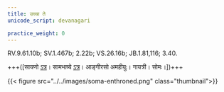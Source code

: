 ```yaml
---
title: उच्चा ते
unicode_script: devanagari

practice_weight: 0
---
```


RV.9.61.10b; SV.1.467b; 2.22b; VS.26.16b; JB.1.81,116; 3.40.

+++([सायणो [ऽत्र](https://archive.org/stream/RgVedaWithSayanasCommentaryPart4/rv_sayanabhasya_part4#page/n185/mode/1up&sa=D&ust=1542425956331000)। सामभाष्ये [ऽत्र](https://archive.org/details/SamaVedaSanhitaWithSayanabhashyaVolume2SatyavrataSamasrami1876bis_201804/page/n19&sa=D&ust=1542425956331000)। आङ्गीरसो अमहीयुः। गायत्री। सोमः।])+++

<div class="js_include" url="/vedAH_Rk/shAkalam/saMhitA/vishvAsa-prastutiH/09/061/10_uchchA_te.md"  newLevelForH1="2" includeTitle="false"> </div>

{{< figure src="../../images/soma-enthroned.png"  class="thumbnail">}}

